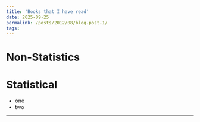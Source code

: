 ```yaml
---
title: 'Books that I have read'
date: 2025-09-25
permalink: /posts/2012/08/blog-post-1/
tags:
---
```


Non-Statistics
======

Statistical
======
- one
- two
------
